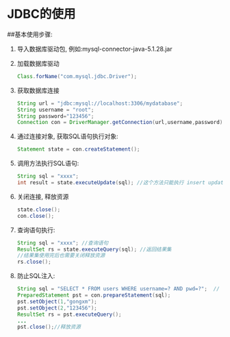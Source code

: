 # JDBC的使用

##基本使用步骤:

1. 导入数据库驱动包, 例如:mysql-connector-java-5.1.28.jar

2. 加载数据库驱动

   ```java
   Class.forName("com.mysql.jdbc.Driver");
   ```

3. 获取数据库连接

   ```java
   String url = "jdbc:mysql://localhost:3306/mydatabase";
   String username = "root";
   String password="123456";
   Connection con = DriverManager.getConnection(url,username,password);
   ```

4. 通过连接对象, 获取SQL语句执行对象:

   ```java
   Statement state = con.createStatement();
   ```

5. 调用方法执行SQL语句:

   ```java
   String sql = "xxxx";
   int result = state.executeUpdate(sql); //这个方法只能执行 insert update delete 的sql语句,不能执行查询语句
   ```

6. 关闭连接, 释放资源

   ```java
   state.close();
   con.close();
   ```

7. 查询语句执行:

   ```java
   String sql = "xxxx"; //查询语句
   ResultSet rs = state.executeQuery(sql); //返回结果集
   //结果集使用完后也需要关闭释放资源
   rs.close();
   ```

8. 防止SQL注入:

   ```java
   String sql = "SELECT * FROM users WHERE username=? AND pwd=?";  // 使用问号做点位符
   PreparedStatement pst = con.prepareStatement(sql);
   pst.setObject(1,"gongxm");
   pst.setObject(2,"123456");
   ResultSet rs = pst.executeQuery();
   ...
   pst.close();//释放资源
   ```

   